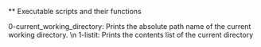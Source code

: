** Executable scripts and their functions

0-current_working_directory: Prints the absolute path name of the current working directory.
\n 1-listit: Prints the contents list of the current directory
